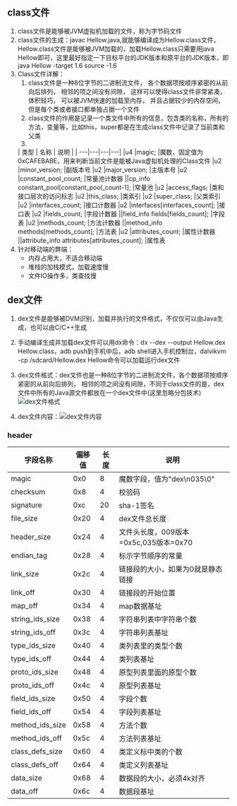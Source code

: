 ## class文件

 1. class文件是能够被JVM虚拟机加载的文件，称为字节码文件
 2. class文件的生成：javac Hellow.java,就能够编译成为Hellow.class文件，Hellow.class文件是能够被JVM加载的，加载Hellow.class只需要用java Hellow即可，这里最好指定一下目标平台的JDK版本和原平台的JDK版本，即java Hellow -target 1.6 source -1.6
 3. Class文件详解：
    1. class文件是一种8位字节的二进制流文件， 各个数据项按顺序紧密的从前向后排列， 相邻的项之间没有间隙， 这样可以使得class文件非常紧凑， 体积轻巧， 可以被JVM快速的加载至内存， 并且占据较少的内存空间，但是每个类或者接口都单独占据一个文件
    2. class文件的作用是记录一个类文件中所有的信息，包含类的名称，所有的方法，变量等，比如this，super都是在生成class文件中记录了当前类和父类
    3. 
    |  类型     | 名称   |  说明 | 
    | ---|---|---|---|
    |u4 |magic;                                     |魔数，固定值为0xCAFEBABE，用来判断当前文件是能被Java虚拟机处理的Class文件
    |u2 |minor_version;                             |副版本号
    |u2 |major_version;                             |主版本号
    |u2 |constant_pool_count;                       |常量池计数器
    ||cp_info constant_pool[constant_pool_count-1]; |常量池
    |u2 |access_flags;                              |类和接口层次的访问标志
    |u2 |this_class;                                |类索引
    |u2 |super_class;                               |父类索引
    |u2 |interfaces_count;                          |接口计数器
    |u2 |interfaces[interfaces_count];              |接口表
    |u2 |fields_count;                              |字段计数器
    ||field_info fields[fields_count];              |字段表
    |u2 |methods_count;                             |方法计数器
    ||method_info methods[methods_count];           |方法表
    |u2 |attributes_count;                          |属性计数器
    ||attribute_info attributes[attributes_count];  |属性表
 4.  针对移动端的弊端：
      - 内存占用大，不适合移动端
      - 堆栈的加栈模式，加载速度慢
      - 文件IO操作多，类查找慢
## dex文件
1. dex文件是能够被DVM识别，加载并执行的文件格式，不仅仅可以由Java生成，也可以由C/C++生成
2. 手动编译生成并加载dex文件可以用dx命令：dx --dex --output Hellow.dex Hellow.class，adb push到手机中后，adb shell进入手机控制台，dalvikvm -cp /sdcard/Hellow.dex Hellow命令可以加载运行dex文件
3. dex文件格式：dex文件也是一种8位字节的二进制流文件，各个数据项按顺序紧密的从前向后排列， 相邻的项之间没有间隙，不同于class文件的是，dex文件中所有的Java源文件都放在一个dex文件中(这里忽略分包技术)![dex文件格式][1]


4. dex文件内容：![dex文件内容][2]


  [1]: http://upload-images.jianshu.io/upload_images/1152636-8230c5995981b7c2.png?imageMogr2/auto-orient/strip%7CimageView2/2/w/1240
  [2]: http://img.blog.csdn.net/20160215153108181?watermark/2/text/aHR0cDovL2Jsb2cuY3Nkbi5uZXQv/font/5a6L5L2T/fontsize/400/fill/I0JBQkFCMA==/dissolve/70/gravity/Center
  ### header

|  字段名称     | 偏移值   |    长度  |  说明   | 
| ---|---|---|---|
|  magic      | 0x0      |	8    |	魔数字段，值为"dex\n035\0"| 
|checksum     |	0x8	   |4|	校验码|
|signature    |	0xc |	20|	sha-1签名|
|file_size    |	0x20	|4 |	dex文件总长度|
|header_size  |	0x24 |	4 |	文件头长度，009版本=0x5c,035版本=0x70|
|endian_tag   |	0x28 |	4	|标示字节顺序的常量|
|link_size|	0x2c|	4	|链接段的大小，如果为0就是静态链接|
|link_off|	0x30|	4	|链接段的开始位置|
|map_off|	0x34|	4	|map数据基址|
|string_ids_size|	0x38	|4	|字符串列表中字符串个数|
|string_ids_off|	0x3c	|4	|字符串列表基址|
|type_ids_size|	0x40|	4|	类列表里的类型个数|
|type_ids_off|	0x44 |	4|	类列表基址|
|proto_ids_size|	0x48|	4	|原型列表里面的原型个数|
|proto_ids_off|	0x4c	|4|	原型列表基址|
|field_ids_size|	0x50|	4	|字段个数|
|field_ids_off|	0x54|	4|	字段列表基址|
|method_ids_size|	0x58|	4	|方法个数|
|method_ids_off	|0x5c	|4|	方法列表基址|
|class_defs_size|	0x60|	4	|类定义标中类的个数
|class_defs_off |	0x64|	4	| 类定义列表基址 |
|data_size	|0x68	|4|	数据段的大小，必须4k对齐|
|data_off	|0x6c|	4	|数据段基址|